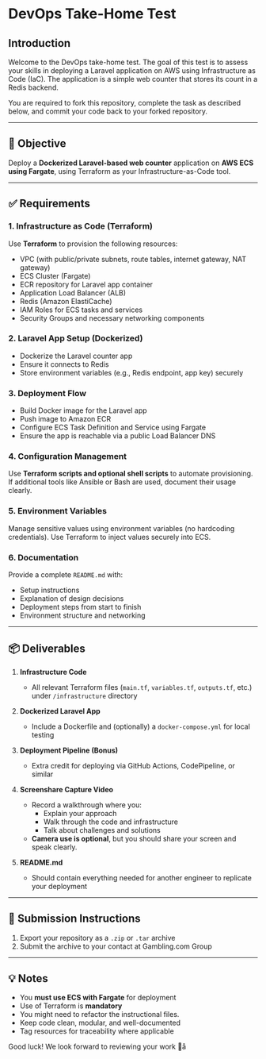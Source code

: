 # DevOps Take-Home Test

## Introduction

Welcome to the DevOps take-home test. The goal of this test is to assess your skills in deploying a Laravel application on AWS using Infrastructure as Code (IaC). The application is a simple web counter that stores its count in a Redis backend.

You are required to fork this repository, complete the task as described below, and commit your code back to your forked repository.

---

## 🎯 Objective

Deploy a **Dockerized Laravel-based web counter** application on **AWS ECS using Fargate**, using Terraform as your Infrastructure-as-Code tool.

---

## ✅ Requirements

### 1. Infrastructure as Code (Terraform)
Use **Terraform** to provision the following resources:

- VPC (with public/private subnets, route tables, internet gateway, NAT gateway)
- ECS Cluster (Fargate)
- ECR repository for Laravel app container
- Application Load Balancer (ALB)
- Redis (Amazon ElastiCache)
- IAM Roles for ECS tasks and services
- Security Groups and necessary networking components

### 2. Laravel App Setup (Dockerized)

- Dockerize the Laravel counter app
- Ensure it connects to Redis
- Store environment variables (e.g., Redis endpoint, app key) securely

### 3. Deployment Flow

- Build Docker image for the Laravel app
- Push image to Amazon ECR
- Configure ECS Task Definition and Service using Fargate
- Ensure the app is reachable via a public Load Balancer DNS

### 4. Configuration Management

Use **Terraform scripts and optional shell scripts** to automate provisioning. If additional tools like Ansible or Bash are used, document their usage clearly.

### 5. Environment Variables

Manage sensitive values using environment variables (no hardcoding credentials). Use Terraform to inject values securely into ECS.

### 6. Documentation

Provide a complete `README.md` with:
- Setup instructions
- Explanation of design decisions
- Deployment steps from start to finish
- Environment structure and networking

---

## 📦 Deliverables

1. **Infrastructure Code**
   - All relevant Terraform files (`main.tf`, `variables.tf`, `outputs.tf`, etc.) under `/infrastructure` directory

2. **Dockerized Laravel App**
   - Include a Dockerfile and (optionally) a `docker-compose.yml` for local testing

3. **Deployment Pipeline (Bonus)**
   - Extra credit for deploying via GitHub Actions, CodePipeline, or similar

4. **Screenshare Capture Video**
   - Record a walkthrough where you:
     - Explain your approach
     - Walk through the code and infrastructure
     - Talk about challenges and solutions
   - **Camera use is optional**, but you should share your screen and speak clearly.

5. **README.md**
   - Should contain everything needed for another engineer to replicate your deployment

---

## 🚀 Submission Instructions

1. Export your repository as a `.zip` or `.tar` archive
2. Submit the archive to your contact at Gambling.com Group

---

## 💡 Notes

- You **must use ECS with Fargate** for deployment
- Use of Terraform is **mandatory**
- You might need to refactor the instructional files. 
- Keep code clean, modular, and well-documented
- Tag resources for traceability where applicable

Good luck! We look forward to reviewing your work 🚀å 